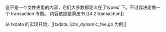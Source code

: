 这不是一个文件夹里的内容，它们大多数都定义在了types/ 下。不过我决定做一个 transaction 专题。
内容依据是黄皮书 [[4.2 transaction]]

从 txdata 的实现开始，[[txdata, 以tx_dynamic_fee.go 为例]]


